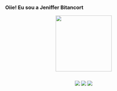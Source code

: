 ### Oiie! Eu sou a Jeniffer Bitancort

<div align="center">
  <a href="https://github.com/JenifferBitancort">
  <img height="180em" src="https://github-readme-stats.vercel.app/api?username=JenifferBitancort&show_icons=true&theme=padronizado&include_all_commits=true&count_private=true"/>
  </div>


  ##
 
<div align="center"> 
  <a href="https://www.linkedin.com/in/jeniffer-karina-bitancort-256b8a186/" target="_blank"><img src="https://img.shields.io/badge/-LinkedIn-%230077B5?style=for-the-badge&logo=linkedin&logoColor=white" target="_blank"></a> 
  <a href = "mailto:jenifferbitancort@gmail.com"><img src="https://img.shields.io/badge/-Gmail-%23333?style=for-the-badge&logo=gmail&logoColor=white" target="_blank"></a>
  <a href="https://instagram.com/jeny_bitancort" target="_blank"><img src="https://img.shields.io/badge/-Instagram-%23E4405F?style=for-the-badge&logo=instagram&logoColor=white" target="_blank"></a>
</div>

